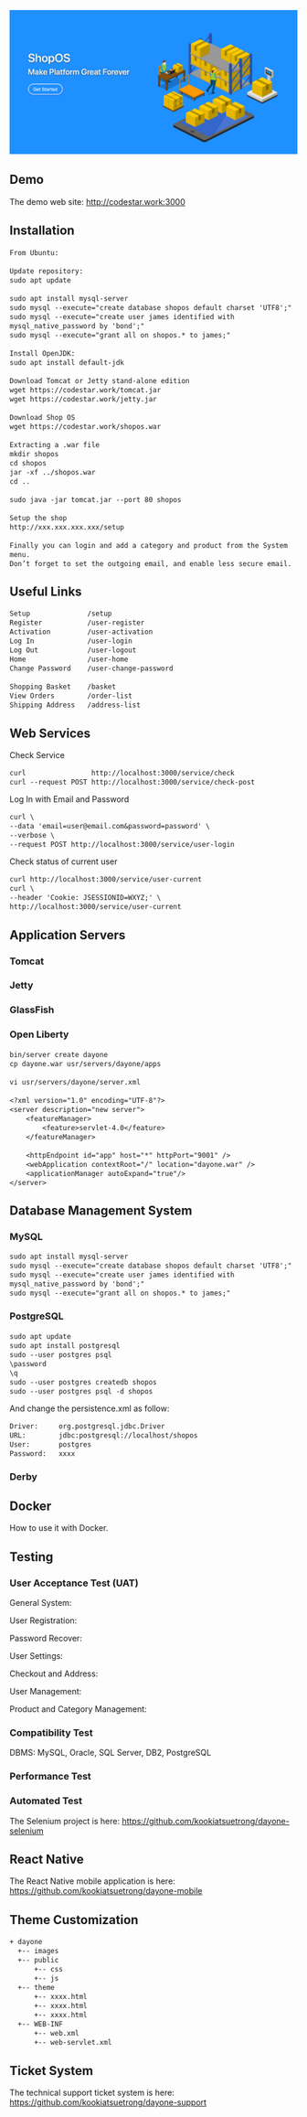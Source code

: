 ![](ogp.png)


## Demo
The demo web site: http://codestar.work:3000

## Installation

```
From Ubuntu:

Update repository:
sudo apt update

sudo apt install mysql-server
sudo mysql --execute="create database shopos default charset 'UTF8';"
sudo mysql --execute="create user james identified with mysql_native_password by 'bond';"
sudo mysql --execute="grant all on shopos.* to james;"

Install OpenJDK:
sudo apt install default-jdk

Download Tomcat or Jetty stand-alone edition
wget https://codestar.work/tomcat.jar
wget https://codestar.work/jetty.jar

Download Shop OS
wget https://codestar.work/shopos.war

Extracting a .war file
mkdir shopos
cd shopos
jar -xf ../shopos.war
cd ..

sudo java -jar tomcat.jar --port 80 shopos

Setup the shop
http://xxx.xxx.xxx.xxx/setup

Finally you can login and add a category and product from the System menu.
Don’t forget to set the outgoing email, and enable less secure email.

```

## Useful Links
```
Setup              /setup
Register           /user-register
Activation         /user-activation
Log In             /user-login
Log Out            /user-logout
Home               /user-home
Change Password    /user-change-password

Shopping Basket    /basket
View Orders        /order-list
Shipping Address   /address-list
```

## Web Services

Check Service
```
curl                http://localhost:3000/service/check
curl --request POST http://localhost:3000/service/check-post
```

Log In with Email and Password
```
curl \
--data 'email=user@email.com&password=password' \
--verbose \
--request POST http://localhost:3000/service/user-login
```

Check status of current user
```
curl http://localhost:3000/service/user-current
curl \
--header 'Cookie: JSESSIONID=WXYZ;' \
http://localhost:3000/service/user-current
```

## Application Servers

### Tomcat


### Jetty


### GlassFish

### Open Liberty
```
bin/server create dayone
cp dayone.war usr/servers/dayone/apps

vi usr/servers/dayone/server.xml

<?xml version="1.0" encoding="UTF-8"?>
<server description="new server">
    <featureManager>
        <feature>servlet-4.0</feature>
    </featureManager>

    <httpEndpoint id="app" host="*" httpPort="9001" />
    <webApplication contextRoot="/" location="dayone.war" />
    <applicationManager autoExpand="true"/>
</server>
```

## Database Management System

### MySQL
```
sudo apt install mysql-server
sudo mysql --execute="create database shopos default charset 'UTF8';"
sudo mysql --execute="create user james identified with mysql_native_password by 'bond';"
sudo mysql --execute="grant all on shopos.* to james;"
```

### PostgreSQL
```
sudo apt update
sudo apt install postgresql
sudo --user postgres psql
\password
\q
sudo --user postgres createdb shopos
sudo --user postgres psql -d shopos
```

And change the persistence.xml as follow:
```
Driver:     org.postgresql.jdbc.Driver
URL:        jdbc:postgresql://localhost/shopos
User:       postgres
Password:   xxxx
```

### Derby


## Docker
How to use it with Docker.

## Testing

### User Acceptance Test (UAT)

General System:

User Registration:

Password Recover:

User Settings:

Checkout and Address:

User Management:

Product and Category Management:



### Compatibility Test

DBMS: MySQL, Oracle, SQL Server, DB2, PostgreSQL


### Performance Test


### Automated Test
The Selenium project is here: https://github.com/kookiatsuetrong/dayone-selenium


## React Native
The React Native mobile application is here: https://github.com/kookiatsuetrong/dayone-mobile

## Theme Customization
```
+ dayone
  +-- images
  +-- public
      +-- css
      +-- js
  +-- theme
      +-- xxxx.html
      +-- xxxx.html
      +-- xxxx.html
  +-- WEB-INF
      +-- web.xml
      +-- web-servlet.xml
```   
      
## Ticket System
The technical support ticket system is here: https://github.com/kookiatsuetrong/dayone-support


